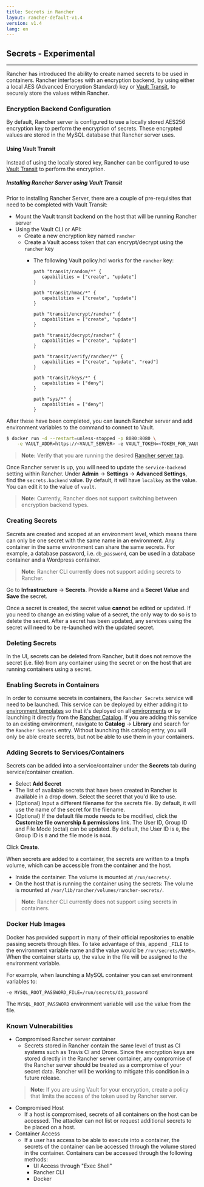 ```yaml
---
title: Secrets in Rancher
layout: rancher-default-v1.4
version: v1.4
lang: en
---
```


## Secrets - Experimental
---

Rancher has introduced the ability to create named secrets to be used in containers. Rancher interfaces with an encryption backend, by using either a local AES (Advanced Encryption Standard) key or [Vault Transit](https://www.vaultproject.io/docs/secrets/transit/), to securely store the values within Rancher. 

### Encryption Backend Configuration

By default, Rancher server is configured to use a locally stored AES256 encryption key to perform the encryption of secrets. These encrypted values are stored in the MySQL database that Rancher server uses. 

#### Using Vault Transit

Instead of using the locally stored key, Rancher can be configured to use [Vault Transit](https://www.vaultproject.io/docs/secrets/transit/) to perform the encryption. 

##### Installing Rancher Server using Vault Transit

Prior to installing Rancher Server, there are a couple of pre-requisites that need to be completed with Vault Transit: 

* Mount the Vault transit backend on the host that will be running Rancher server
* Using the Vault CLI or API:
  * Create a new encryption key named `rancher`
  * Create a Vault access token that can encrypt/decrypt using the `rancher` key
    * The following Vault policy.hcl works for the `rancher` key:
      
      ```
      path "transit/random/*" {
  	     capabilities = ["create", "update"]
      }

      path "transit/hmac/*" {
         capabilities = ["create", "update"] 
      }

      path "transit/encrypt/rancher" {
         capabilities = ["create", "update"]
      }

      path "transit/decrypt/rancher" {
         capabilities = ["create", "update"]
      }

      path "transit/verify/rancher/*" {
         capabilities = ["create", "update", "read"]
      }

      path "transit/keys/*" {
         capabilities = ["deny"]
      }

      path "sys/*" {
         capabilities = ["deny"]
      }
      ```
     

After these have been completed, you can launch Rancher server and add environment variables to the command to connect to Vault. 

```bash
$ docker run -d --restart=unless-stopped -p 8080:8080 \
    -e VAULT_ADDR=https://<VAULT_SERVER> -e VAULT_TOKEN=<TOKEN_FOR_VAULT_ACCCESS> rancher/server
```

> **Note:** Verify that you are running the desired [Rancher server tag]({{site.baseurl}}/rancher/{{page.version}}/{{page.lang}}/installing-rancher/installing-server/#rancher-server-tags).

Once Rancher server is up, you will need to update the `service-backend` setting within Rancher. Under **Admin** -> **Settings** -> **Advanced Settings**, find the `secrets.backend` value. By default, it will have `localkey` as the value. You can edit it to the value of `vault`. 

> **Note:** Currently, Rancher does not support switching between encryption backend types. 

### Creating Secrets

Secrets are created and scoped at an environment level, which means there can only be one secret with the same name in an environment. Any container in the same environment can share the same secrets. For example, a database password, i.e. `db_password`, can be used in a database container and a Wordpress container. 

> **Note:** Rancher CLI currently does not support adding secrets to Rancher. 

Go to **Infrastructure** -> **Secrets**. Provide a **Name** and a **Secret Value** and **Save** the secret. 

Once a secret is created, the secret value **cannot** be edited or updated. If you need to change an existing value of a secret, the only way to do so is to delete the secret. After a secret has been updated, any services using the secret will need to be re-launched with the updated secret. 

### Deleting Secrets

In the UI, secrets can be deleted from Rancher, but it does not remove the secret (i.e. file) from any container using the secret or on the host that are running containers using a secret. 

### Enabling Secrets in Containers

In order to consume secrets in containers, the `Rancher Secrets` service will need to be launched. This service can be deployed by either adding it to [environment templates]({{site.baseurl}}/rancher/{{page.version}}/{{page.lang}}/environments/#what-is-an-environment-template) so that it's deployed on all [environments]({{site.baseurl}}/rancher/{{page.version}}/{{page.lang}}/environments/) or by launching it directly from the [Rancher Catalog]({{site.baseurl}}/rancher/{{page.version}}/{{page.lang}}/catalog/). If you are adding this service to an existing environment, navigate to **Catalog** -> **Library** and search for the `Rancher Secrets` entry. Without launching this catalog entry, you will only be able create secrets, but not be able to use them in your containers.

### Adding Secrets to Services/Containers 

Secrets can be added into a service/container under the **Secrets** tab during service/container creation. 

* Select **Add Secret**
* The list of available secrets that have been created in Rancher is available in a drop down. Select the secret that you'd like to use. 
* (Optional) Input a different filename for the secrets file. By default, it will use the name of the secret for the filename. 
* (Optional) If the default file mode needs to be modified, click the **Customize file ownership & permissions** link. The User ID, Group ID and File Mode (octal) can be updated. By default, the User ID is `0`, the Group ID is `0` and the file mode is `0444`.

Click **Create**. 

When secrets are added to a container, the secrets are written to a tmpfs volume, which can be accessible from the container and the host. 

* Inside the container: The volume is mounted at `/run/secrets/`. 
* On the host that is running the container using the secrets: The volume is mounted at `/var/lib/rancher/volumes/rancher-secrets/`.

> **Note:** Rancher CLI currently does not support using secrets in containers. 

### Docker Hub Images

Docker has provided support in many of their official repositories to enable passing secrets through files. To take advantage of this, append `_FILE` to the environment variable name and the value would be `/run/secrets/NAME>`. When the container starts up, the value in the file will be assigned to the environment variable. 

For example, when launching a MySQL container you can set environment variables to:

`-e MYSQL_ROOT_PASSWORD_FILE=/run/secrets/db_password`

The `MYSQL_ROOT_PASSWORD` environment variable will use the value from the file. 

### Known Vulnerabilities

* Compromised Rancher server container
   * Secrets stored in Rancher contain the same level of trust as CI systems such as Travis CI and Drone. Since the encryption keys are stored directly in the Rancher server container, any compromise of the Rancher server should be treated as a compromise of your secret data. Rancher will be working to mitigate this condition in a future release. 
   > **Note:** If you are using Vault for your encryption, create a policy that limits the access of the token used by Rancher server. 
* Compromised Host
  * If a host is compromised, secrets of all containers on the host can be accessed. The attacker can not list or request additional secrets to be placed on a host. 
* Container Access
  * If a user has access to be able to execute into a container, the secrets of the container can be accessed through the volume stored in the container. Containers can be accessed through the following methods:  
    * UI Access through "Exec Shell"
    * Rancher CLI
    * Docker 
     
